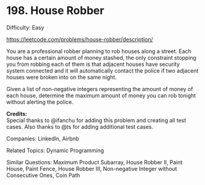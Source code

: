 # 198. House Robber

Difficulty: Easy

https://leetcode.com/problems/house-robber/description/

You are a professional robber planning to rob houses along a street. Each house has a certain amount of money stashed, the only constraint stopping you from robbing each of them is that adjacent houses have security system connected and it will automatically contact the police if two adjacent houses were broken into on the same night.

Given a list of non-negative integers representing the amount of money of each house, determine the maximum amount of money you can rob tonight without alerting the police.

**Credits:**  
Special thanks to @ifanchu for adding this problem and creating all test cases. Also thanks to @ts for adding additional test cases.

Companies: LinkedIn, Airbnb

Related Topics: Dynamic Programming

Similar Questions: Maximum Product Subarray, House Robber II, Paint House, Paint Fence, House Robber III, Non-negative Integer without Consecutive Ones, Coin Path
